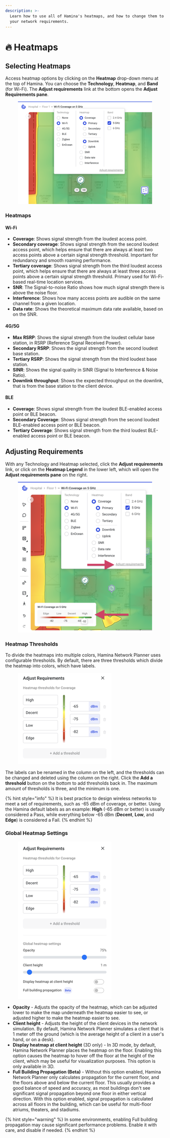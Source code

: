 ```yaml
---
description: >-
  Learn how to use all of Hamina's heatmaps, and how to change them to match
  your network requirements.
---
```


# 🔥 Heatmaps

## Selecting Heatmaps

Access heatmap options by clicking on the **Heatmap** drop-down menu at the top of Hamina. You can choose the **Technology**, **Heatmap**, and **Band** (for Wi-Fi). The **Adjust requirements** link at the bottom opens the **Adjust Requirements pane**.

<figure><img src="../.gitbook/assets/heatmap_menu.png" alt="" width="563"><figcaption></figcaption></figure>

### Heatmaps

#### Wi-Fi

* **Coverage**: Shows signal strength from the loudest access point.
* **Secondary coverage**: Shows signal strength from the second loudest access point, which helps ensure that there are always at least two access points above a certain signal strength threshold. Important for redundancy and smooth roaming performance.
* **Tertiary coverage**: Shows signal strength from the third loudest access point, which helps ensure that there are always at least three access points above a certain signal strength threshold. Primary used for Wi-Fi-based real-time location services.
* **SNR**: The Signal-to-noise Ratio shows how much signal strength there is above the noise floor.
* **Interference**: Shows how many access points are audible on the same channel from a given location.
* **Data rate**: Shows the theoretical maximum data rate available, based on on the SNR.

#### 4G/5G

* **Max RSRP**: Shows the signal strength from the loudest cellular base station, in RSRP (Reference Signal Received Power).
* **Secondary RSRP**: Shows the signal strength from the second loudest base station.
* **Tertiary RSRP**: Shows the signal strength from the third loudest base station.
* **SINR**: Shows the signal quality in SINR (Signal to Interference & Noise Ratio).
* **Downlink throughput**: Shows the expected throughput on the downlink, that is from the base station to the client device.

#### BLE

* **Coverage**: Shows signal strength from the loudest BLE-enabled access point or BLE beacon.
* **Secondary Coverage**: Shows signal strength from the second loudest BLE-enabled access point or BLE beacon.
* **Tertiary Coverage**: Shows signal strength from the third loudest BLE-enabled access point or BLE beacon.

## Adjusting Requirements

With any Technology and Heatmap selected, click the **Adjust requirements** link, or click on the **Heatmap Legend** in the lower left, which will open the **Adjust requirements pane** on the right.

<figure><img src="../.gitbook/assets/show_requirements_pane.png" alt="" width="563"><figcaption></figcaption></figure>

### Heatmap Thresholds

To divide the heatmaps into multiple colors, Hamina Network Planner uses configurable thresholds. By default, there are three thresholds which divide the heatmap into colors, which have labels.

<figure><img src="../.gitbook/assets/thresholds (1).png" alt="" width="295"><figcaption></figcaption></figure>

The labels can be renamed in the column on the left, and the thresholds can be changed and deleted using the column on the right. Click the **Add a threshold** button on the bottom to add thresholds back in. The maximum amount of thresholds is three, and the minimum is one.

{% hint style="info" %}
It is best practice to design wireless networks to meet a set of requirements, such as -65 dBm of coverage, or better. Using the Hamina default labels as an example: **High** (-65 dBm or better) is usually considered a Pass, while everything below -65 dBm (**Decent**, **Low**, and **Edge**) is considered a Fail.
{% endhint %}

### Global Heatmap Settings

<figure><img src="../.gitbook/assets/adjust_requirements_pane.png" alt="" width="295"><figcaption></figcaption></figure>

* **Opacity** - Adjusts the opacity of the heatmap, which can be adjusted lower to make the map underneath the heatmap easier to see, or adjusted higher to make the heatmap easier to see.
* **Client height** - Adjusts the height of the client devices in the network simulation. By default, Hamina Network Planner simulates a client that is 1 meter off the ground (which is the average height of a client in a user's hand, or on a desk).
* **Display heatmap at client height** (3D only) - In 3D mode, by default, Hamina Network Planner places the heatmap on the floor. Enabling this option causes the heatmap to hover off the floor at the height of the client, which may be useful for visualization purposes. This option is only available in 3D.
* **Full Building Propagation (Beta)** - Without this option enabled, Hamina Network Planner only calculates propagation for the current floor, and the floors above and below the current floor. This usually provides a good balance of speed and accuracy, as most buildings don't see significant signal propagation beyond one floor in either vertical direction. With this option enabled, signal propagation is calculated across all floors in the building, which can be useful for multi-floor atriums, theaters, and stadiums.&#x20;

{% hint style="warning" %}
In some environments, enabling Full building propagation may cause significant performance problems. Enable it with care, and disable if needed.
{% endhint %}
